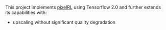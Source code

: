 This project implements [pixelRL](https://github.com/rfuruta/pixelRL) using Tensorflow 2.0 and further extends its capabilities with:

- upscaling without significant quality degradation 

